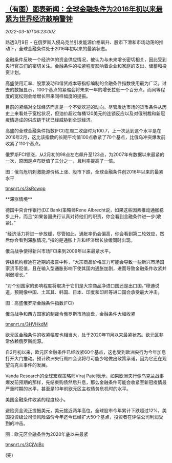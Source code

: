<!--1646893862000-->
[（有图）图表新闻：全球金融条件为2016年初以来最紧为世界经济敲响警钟](https://cn.reuters.com/article/graphic-financial-conditions-tightening-idCNKBS2L70HO)
------

<div><i>2022-03-10T06:23:00Z</i></div><p>路透3月9日 - 在俄罗斯入侵乌克兰引发能源价格飙升、股市下滑和市场动荡的推动下，全球金融条件处于2016年初以来的最紧状态。</p><p>金融条件反映一个经济体的资金供应情况，被认为与未来增长密切相关，因此受到央行官员们的密切关注。金融条件的松紧程度影响着企业和家庭的支出、储蓄和投资计划。</p><p>高盛使用汇率、股票波动和借贷成本等指标编制的金融条件指数使用最为广泛。过去的数据显示，100个基点的紧缩会将未来一年的增长拉低一个百分点，而同等程度的宽松则会给增长带来同样幅度的提振。</p><p>目前的紧缩对全球经济而言是一个不受欢迎的动向。尽管发达市场的货币条件从历史上来看处于宽松状况，但油价超过每桶120美元的连锁反应以及对俄制裁和新冠疫情造成的供应链干扰已经威胁到全球经济。</p><p>高盛的全球金融条件指数(FCI)在周二收盘时为100.7，上一次达到这个水平是在2016年2月，这比该指数的长期平均值100点收紧了70个基点，比俄乌冲突爆发前收紧了110个基点。</p><p>俄罗斯FCI领涨，从2月初的98点左右飙升至123点，为2007年有数据以来最紧的一次，原因是卢布贬值了三分之一，且利率提高了一倍。</p><p>图：俄乌危机刺激能源价格上涨、股市下跌，全球金融条件创2016年以来的最紧水平</p><p><a href="https://tmsnrt.rs/3sRcwqp">tmsnrt.rs/3sRcwqp</a></p><p>**滞涨情境**</p><p>德国中央合作银行(DZ Bank)策略师Rene Albrecht说，如果这些因素推动通胀稳步上升，而且“如果各国央行认真对待他们的职责，你会看到金融条件进一步(收紧)。”</p><p>“经济活力将进一步放缓，尽管如此，通胀率仍会偏高，你会看到第二轮效应，然后你会看到滞胀情况，”指的是通胀上升和经济增长放缓同时出现。</p><p>俄乌战争使得新兴市场FCI来到2009年以来最紧水平。</p><p>评级机构穆迪在近期的报告中称，“大宗商品价格压力可能会导致一些新兴市场国家货币贬值，且在输入型通胀影响下使其国内通胀加剧，进而导致金融条件收紧并削弱增长。”</p><p>“对个别国家的影响程度将取决于它们是大宗商品净进口国还是出口国。”穆迪说道，预期像中国、土耳其、韩国、日本、印度和印尼等进口国会承受最大冲击。</p><p>图：高盛俄罗斯金融条件指数(FCI)</p><p>俄乌战争和西方国家的制裁令俄罗斯市场崩盘，金融条件大幅收紧</p><p><a href="https://tmsnrt.rs/3HVHkdM">tmsnrt.rs/3HVHkdM</a></p><p>欧元区金融条件的收紧幅度也相当大，处于2020年11月以来最紧状态。欧元区非常依赖俄罗斯能源。</p><p>自2月初以来，欧元区金融条件已经收紧60个基点，这也受到欧洲央行为今年加息打开大门推动。预计欧洲央行周四会议将尽可能少地做出政策承诺，因为它还在观望乌克兰事件的发展。</p><p>Vanda Research的全球宏观策略师Viraj Patel表示，如果欧洲央行像乌克兰战事爆发前预期的那样，先结束购债然后升息，那么金融条件可能会收紧至新冠疫情最严重时期的水平，甚至是10年前欧元区主权债务危机时的水平。</p><p>美国金融条件收紧的程度较小。</p><p>避险资金流正提振美元，美元接近两年高位，全球股市今年累计下跌超过12%，美国投资级公司债风险溢价今年迄今已经扩大50个基点，投资者在评估公司利润受到的冲击。</p><p>图：欧元区金融条件为2020年底以来最紧</p><p><a href="https://tmsnrt.rs/3CjVdBc">tmsnrt.rs/3CjVdBc</a></p><p>(完)</p>
